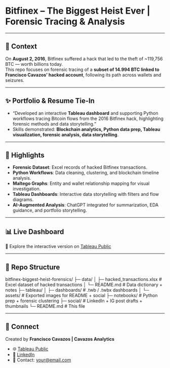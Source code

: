 # Bitfinex – The Biggest Heist Ever | Forensic Tracing & Analysis

---

## 📌 Context
On **August 2, 2016**, Bitfinex suffered a hack that led to the theft of ~119,756 BTC — worth billions today.  
This repo focuses on forensic tracing of a **subset of 14.994 BTC linked to Francisco Cavazos’ hacked account**, following its path across wallets and seizures.  

---
## ✨ Portfolio & Resume Tie-In
- “Developed an interactive **Tableau dashboard** and supporting Python workflows tracing Bitcoin flows from the 2016 Bitfinex hack, highlighting forensic methods and data storytelling.”  
- Skills demonstrated: **Blockchain analytics, Python data prep, Tableau visualization, forensic analysis, data storytelling**.  

---

## 🚀 Highlights
- **Forensic Dataset**: Excel records of hacked Bitfinex transactions.
- **Python Workflows**: Data cleaning, clustering, and blockchain timeline analysis.
- **Maltego Graphs**: Entity and wallet relationship mapping for visual investigation.
- **Tableau Dashboards**: Interactive data storytelling with filters and flow diagrams.
- **AI-Augmented Analysis**: ChatGPT integrated for summarization, EDA guidance, and portfolio storytelling.

---

## 📊 Live Dashboard
🔗 Explore the interactive version on [Tableau Public](https://public.tableau.com/profile/yourusername)  

---

## 📂 Repo Structure

bitfinex-biggest-heist-forensics/
├─ data/
│ ├─ hacked_transactions.xlsx # Excel dataset of hacked transactions
│ └─ README.md # Data dictionary + notes
├─ tableau/
│ ├─ dashboards/ # .twb / .twbx dashboards
│ └─ assets/ # Exported images for README + social
├─ notebooks/ # Python prep + forensic clustering
├─ social/ # LinkedIn + IG post drafts + thumbnails
└─ README.md # This file

---

## 📣 Connect
Created by **Francisco Cavazos | Cavazos Analytics**  
- 🌐 [Tableau Public](https://public.tableau.com/profile/yourusername)  
- 💼 [LinkedIn](https://linkedin.com/in/yourusername)  
- 📧 Contact: your@email.com  
